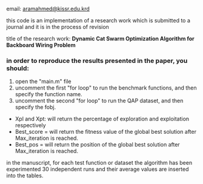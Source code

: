 email: aramahmed@kissr.edu.krd

this code is an implementation of a research work which is submitted to a journal and it is in the process of revision

title of the research work: **Dynamic Cat Swarm Optimization Algorithm for Backboard Wiring Problem**



### in order to reproduce the results presented in the paper, you should:
 1. open the "main.m" file
 2. uncomment the first "for loop" to run the benchmark functions, and then specify the function name.
 3. uncomment the second "for loop" to run the QAP dataset, and then specify the fobj.


- Xpl and Xpt: will return the percentage of exploration and exploitation respectively
- Best_score = will return the fitness value of the global best solution after Max_iteration is reached.
- Best_pos = will return the position of the global best solution after Max_iteration is reached.

in the manuscript, for each test function or dataset the algorithm has been experimented 30 independent runs and their average values are inserted into the tables. 
